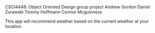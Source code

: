 CSCI4448: Object Oriented Design group project
Andrew Gordon
Daniel Zurawski
Tommy Hoffmann
Connor Mcguinness

This app will recommend weather based on the current weather at your location.  
